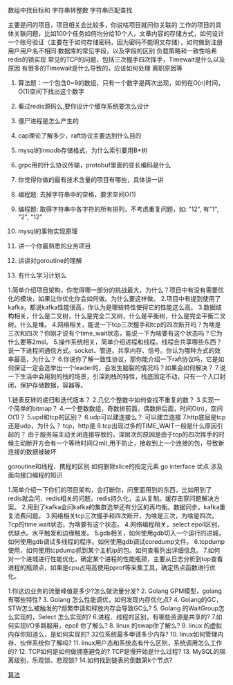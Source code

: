 数组中找目标和
字符串转整数
字符串匹配查找

主要是问的项目，项目相关会比较多，你说啥项目就问你关联的
工作的项目的具体关联问题，比如100个任务如何均分给10个人，文章内容的存储方式，如何设计一个账号验证（主要在于如何存储密码，因为密码不能明文存储），如何做到注册用户用户名不相同
数据库的常见字段，以及字段的区别
负载策略和一致性哈希
redis的锁实现
常见的TCP的问题，包括三次握手四次挥手，Timewait是什么以及原因
有很多的Timewait是什么导致的，应该如何处理
离职原因等

1. 算法题：一个包含0~9的数组，只有一个数字是两次出现，如何在O(n)时间，O(1)空间下找出这个数字
2. 看过redis源码么,要你设计个缓存系统要怎么设计
3. 僵尸进程是怎么产生的
3. cap理论了解多少，raft协议主要达到什么目的
4. mysql的innodb存储格式，为什么索引要用B+树
5. grpc用的什么协议传输，protobuf里面的变长编码是什么
6. 你觉得你做的最有技术含量的项目有哪些，具体讲一讲

1. 编程题: 去掉字符串中的空格，要求空间O(1)
2. 编程题: 取得字符串中各字符的所有排列，不考虑重复问题，如: "12", 有"1", "2", "12"
3. mysql的事物实现原理
4. 讲一个你最熟悉的业务项目
5. 讲讲对goroutine的理解
6. 有什么学习计划么

1.简单介绍项目架构，你觉得哪一部分的挑战最大，为什么？项目中有没有需要优化的模块，如果让你优化你会如何做。为什么要这样做。
2.项目中有提到使用了kafka，都说kafka性能很高，你认为是哪些特性使得它的性能这么高。
3.数据结构相关，什么是二叉树，什么是完全二叉树，什么是平衡树，什么是完全平衡二叉树。什么是堆。
4.网络相关，能说一下tcp三次握手和tcp的四次断开吗？为啥是三次和四次？你刚才说有个time_wait状态，能说一下为啥要有这个状态吗？它为什么要等2msl。
5.操作系统相关，简单介绍进程和线程。线程会共享哪些东西？说一下进程间通信方式。socket、管道、共享内存、信号。你认为哪种方式的效率最高，为什么？
6.你说你了解一致性协议，那你能介绍一下raft协议吗，它是如何保证一定会选举出一个leader的，会发生脑裂的情况吗？如果会如何解决？
7.说一下生活中会用到的栈的场景，引深到栈的特性，栈底固定不动，只有一个入口封闭，保护存储数据，容器等。

1.链表反转的递归和迭代版本？
2.几亿个整数中如何查找不重复的数？
3.实现一个简单的bitmap？
4.一个整数数组，奇数排前面，偶数排后面，时间O(n)，空间O(1)？
5.upd和tcp的区别？
6.udp可以建连接么？ 可以建立连接
7.http底层是tcp还是udp，为什么？
tcp，http是
8.tcp出现过多的TIME_WAIT一般是什么原因引起的？
由于服务端主动关闭连接导致的，深层次的原因是由于tcp的四次挥手的时候主动断开方会有一个等待时间(2ml),用于防止，接收到上一个连接的包，导致新连接的数据被破坏

goroutine和线程、携程的区别
如何删除slice的指定元素
go interface 优点
涉及面向接口编程的知识

1.简单介绍一下你们的项目架构，会打断你，问里面用到的东西，比如用到了redis就会问，redis相关的问题，redis持久化，主从复制。缓存击穿问题解决方案。
2.用到了kafka会问kafka的集群选举还有分区的再均衡。数据同步。kafka重复消费问题。
3.网络相关tcp三次握手和四次断开，为啥是三次，为啥是四次。Tcp的time wait状态，为啥要有这个状态。
4.网络编程相关，select epoll区别，优缺点。水平触发和边缘触发。
5.gdb相关，如何使用gdb切入一个运行的进城，如何使用gdb调试多线程的程序。如何使用gdb调试coredump文件。
6.tcpdump使用，如何使用tcpdump抓到某个主机ip的包。如何查看列出详细信息。
7.如何对一个进城进行性能优化，确定某个进程的性能瓶颈，主要从日志分析到top查看进程的瓶颈点，如果是cpu占用高使用pprof等采集工具，确定热点函数进行优化。

1.你这边业务的流量峰值是多少?怎么做流量分发?
2. Golang GPM模型，golang 有哪些特性?
3. Golang 怎么性能调优，如何发现内存优化点?
4. Golang的GC，STW怎么被触发的?频繁申请和释放内存会导致GC么?
5. Golang 的WaitGroup怎么实现的，Select 怎么实现的?
6.进程、线程的区别，有哪些资源是共享的?
7.如何实现I/O多路服用，epoll 你了解么?
8. linux 的swap你了解么?
9. linux 的虚拟内存你知道么，是如何实现的? 32位系统最多申请多少内存?
10. linux如何管理内存、伙伴系统你了解吗?
11. linux用户态和系统态有什么区别，系统调用怎么工作的?
12. TCP如何是如何做拥塞避免的? TCP是慢开始是什么过程?
13. MySQL的隔离级别，乐观锁、悲观锁?
14.如何找到链表的倒数第k个节点?


[算法](https://www.cnblogs.com/youxin/p/3349834.html)